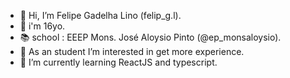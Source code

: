 - 👋 Hi, I’m Felipe Gadelha Lino (felip_g.l).
- 👦 i'm 16yo.
- 📚 school : EEEP Mons. José Aloysio Pinto (@ep_monsaloysio).
- 👀 As an student I’m interested in get more experience.
- 🌱 I’m currently learning ReactJS and typescript.

<!---
felipe-gl18/felipe-gl18 is a ✨ special ✨ repository because its `README.md` (this file) appears on your GitHub profile.
You can click the Preview link to take a look at your changes.
--->
